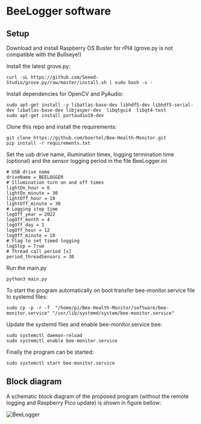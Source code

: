 # BeeLogger software

## Setup
Download and install Raspberry OS Buster for rPI4 (grove.py is not compatible with the Bullseye!)

Install the latest grove.py:

```
curl -sL https://github.com/Seeed-Studio/grove.py/raw/master/install.sh | sudo bash -s -
```

Install dependencies for OpenCV and PyAudio:

```
sudo apt-get install -y libatlas-base-dev libhdf5-dev libhdf5-serial-dev libatlas-base-dev libjasper-dev  libqtgui4  libqt4-test
sudo apt-get install portaudio19-dev
```

Clone this repo and install the requirements:

```
git clone https://github.com/boortel/Bee-Health-Monitor.git
pip install -r requirements.txt
```

Set the usb drive name, illumination times, logging termination time (optional) and the sensor logging period in the file BeeLogger.ini

```
# USB drive name
driveName = BEELOGGER
# Illumination turn on and off times
lightOn_hour = 6
lightOn_minute = 30
lightOff_hour = 18
lightOff_minute = 30
# Logging stop time
logOff_year = 2022
logOff_month = 4
logOff_day = 1
logOff_hour = 12
logOff_minute = 10
# Flag to set timed logging
logStop = True
# Thread call period [s]
period_threadSensors = 30
```

Run the main.py

```
python3 main.py
```

To start the program automatically on boot transfer bee-monitor.service file to systemd files:

```
sudo cp -p -r -f  "/home/pi/Bee-Health-Monitor/software/bee-monitor.service" "/usr/lib/systemd/system/bee-monitor.service"
```

Update the systemd files and enable bee-monitor.service bee:

```
sudo systemctl daemon-reload
sudo systemctl enable bee-monitor.service
```

Finally the program can be started:

```
sudo systemctl start bee-monitor.service
```

## Block diagram

A schematic block diagram of the proposed program (without the remote logging and Raspberry Pico update) is shown in figure bellow:

![BeeLogger](https://github.com/boortel/Bee-Health-Monitor/assets/33236294/30634ed4-a469-448c-90a5-f2c87a7281da)

